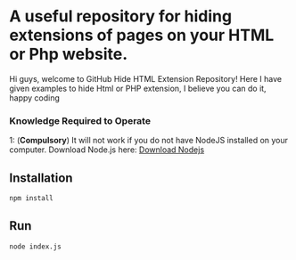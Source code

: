 # A useful repository for hiding extensions of pages on your HTML or Php website.


Hi guys, welcome to GitHub Hide HTML Extension Repository! Here I have given examples to hide Html or PHP extension, I believe you can do it, happy coding

### Knowledge Required to Operate
1: (<strong>Compulsory</strong>) It will not work if you do not have NodeJS installed on your computer. Download Node.js here: [Download Nodejs](https://nodejs.org)


## Installation
```md
npm install
```

## Run
```md
node index.js
```

